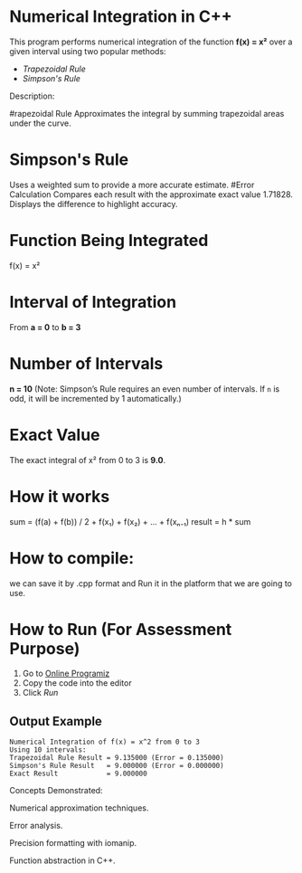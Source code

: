 
# Numerical Integration in C++

This program performs numerical integration of the function **f(x) = x²** over a given interval using two popular methods:
- *Trapezoidal Rule*
- *Simpson's Rule*

Description:

#rapezoidal Rule
Approximates the integral by summing trapezoidal areas under the curve.
# Simpson's Rule
Uses a weighted sum to provide a more accurate estimate.
#Error Calculation
Compares each result with the approximate exact value 1.71828.
Displays the difference to highlight accuracy.


# Function Being Integrated
f(x) = x²

# Interval of Integration
From **a = 0** to **b = 3**

# Number of Intervals
**n = 10** (Note: Simpson’s Rule requires an even number of intervals. If `n` is odd, it will be incremented by 1 automatically.)


# Exact Value
The exact integral of x² from 0 to 3 is **9.0**.

# How it works

sum = (f(a) + f(b)) / 2 + f(x₁) + f(x₂) + ... + f(xₙ₋₁)
result = h * sum






# How to compile:
we can save it by 
   .cpp format
and Run it in the platform that we are going to use.

# How to Run (For Assessment Purpose)

1. Go to [Online Programiz](https://www.programiz.com/cpp-programming/online-compiler/)
2. Copy the code into the editor
3. Click *Run*



## Output Example
```
Numerical Integration of f(x) = x^2 from 0 to 3
Using 10 intervals:
Trapezoidal Rule Result = 9.135000 (Error = 0.135000)
Simpson's Rule Result   = 9.000000 (Error = 0.000000)
Exact Result            = 9.000000
```

Concepts Demonstrated:


Numerical approximation techniques.

Error analysis.

Precision formatting with iomanip.

Function abstraction in C++.



